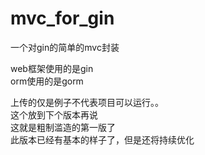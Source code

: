 # mvc_for_gin
一个对gin的简单的mvc封装 <br/>

web框架使用的是gin<br/>
orm使用的是gorm <br/>

上传的仅是例子不代表项目可以运行。。 <br/>
这个放到下个版本再说 <br/>
这就是粗制滥造的第一版了 <br/>
此版本已经有基本的样子了，但是还将持续优化<br/>
